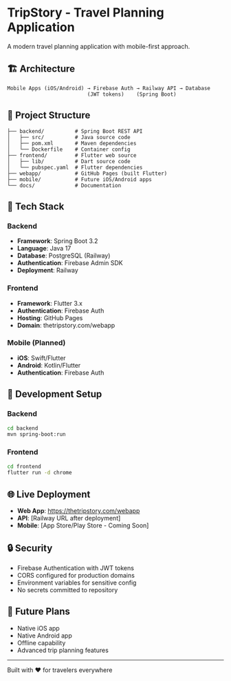 # TripStory - Travel Planning Application

A modern travel planning application with mobile-first approach.

## 🏗️ Architecture

```
Mobile Apps (iOS/Android) → Firebase Auth → Railway API → Database
                          (JWT tokens)    (Spring Boot)
```

## 📁 Project Structure

```
├── backend/          # Spring Boot REST API
│   ├── src/          # Java source code
│   ├── pom.xml       # Maven dependencies
│   └── Dockerfile    # Container config
├── frontend/         # Flutter web source
│   ├── lib/          # Dart source code
│   └── pubspec.yaml  # Flutter dependencies
├── webapp/           # GitHub Pages (built Flutter)
├── mobile/           # Future iOS/Android apps
└── docs/             # Documentation
```

## 🚀 Tech Stack

### Backend
- **Framework**: Spring Boot 3.2
- **Language**: Java 17
- **Database**: PostgreSQL (Railway)
- **Authentication**: Firebase Admin SDK
- **Deployment**: Railway

### Frontend  
- **Framework**: Flutter 3.x
- **Authentication**: Firebase Auth
- **Hosting**: GitHub Pages
- **Domain**: thetripstory.com/webapp

### Mobile (Planned)
- **iOS**: Swift/Flutter
- **Android**: Kotlin/Flutter
- **Authentication**: Firebase Auth

## 🔧 Development Setup

### Backend
```bash
cd backend
mvn spring-boot:run
```

### Frontend
```bash
cd frontend  
flutter run -d chrome
```

## 🌐 Live Deployment

- **Web App**: https://thetripstory.com/webapp
- **API**: [Railway URL after deployment]
- **Mobile**: [App Store/Play Store - Coming Soon]

## 🔒 Security

- Firebase Authentication with JWT tokens
- CORS configured for production domains
- Environment variables for sensitive config
- No secrets committed to repository

## 📱 Future Plans

- Native iOS app
- Native Android app  
- Offline capability
- Advanced trip planning features

---

Built with ❤️ for travelers everywhere